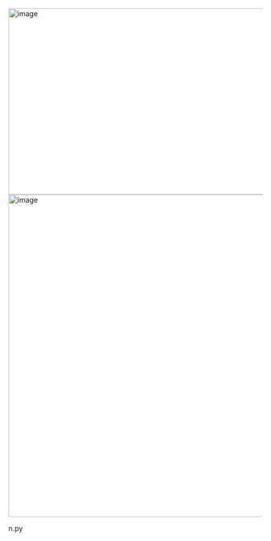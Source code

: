 <img width="689" height="369" alt="image" src="https://github.com/user-attachments/assets/7ba85f08-1d4b-443c-a729-62f779bc2349" />


<img width="1302" height="639" alt="image" src="https://github.com/user-attachments/assets/da3cea93-90d1-44e7-9d99-5a6df52c1a0a" />

n.py
